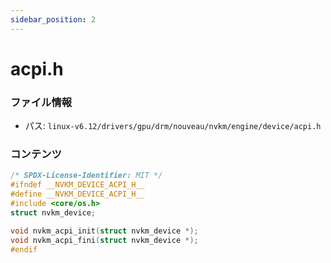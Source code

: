 ```yaml
---
sidebar_position: 2
---
```

# acpi.h

### ファイル情報

- パス: `linux-v6.12/drivers/gpu/drm/nouveau/nvkm/engine/device/acpi.h`

### コンテンツ

```h
/* SPDX-License-Identifier: MIT */
#ifndef __NVKM_DEVICE_ACPI_H__
#define __NVKM_DEVICE_ACPI_H__
#include <core/os.h>
struct nvkm_device;

void nvkm_acpi_init(struct nvkm_device *);
void nvkm_acpi_fini(struct nvkm_device *);
#endif

```
